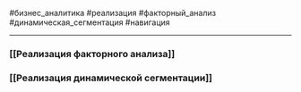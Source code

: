#бизнес_аналитика #реализация #факторный_анализ #динамическая_сегментация #навигация  

---
### [[Реализация факторного анализа]]

### [[Реализация динамической сегментации]]

